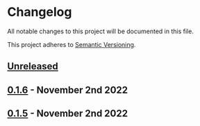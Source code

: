 # Changelog

All notable changes to this project will be documented in this file.

This project adheres to [Semantic Versioning](https://semver.org/spec/v2.0.0.html).

## [Unreleased]

## [0.1.6] - November 2nd 2022

## [0.1.5] - November 2nd 2022

[0.1.5]: https://github.com/Esri/solution.js/compare/3dc2e8e89cd42b447420b2c0cba988738d0c7195...v0.1.5 "v0.1.5"
[0.1.6]: https://github.com/Esri/solution.js/compare/v0.1.5...v0.1.6 "v0.1.6"
[Unreleased]: https://github.com/Esri/solution.js/compare/v0.1.6...HEAD "Unreleased Changes"

